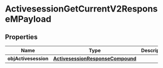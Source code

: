
# ActivesessionGetCurrentV2ResponseMPayload

## Properties
| Name | Type | Description | Notes |
| ------------ | ------------- | ------------- | ------------- |
| **objActivesession** | [**ActivesessionResponseCompound**](ActivesessionResponseCompound.md) |  |  |



